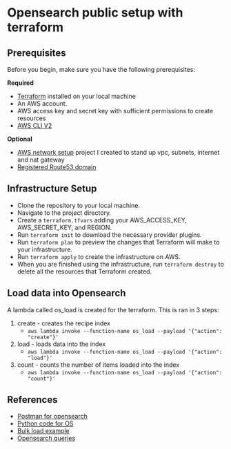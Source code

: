 # Opensearch public setup with terraform

## Prerequisites
Before you begin, make sure you have the following prerequisites:

**Required**
* [Terraform](https://developer.hashicorp.com/terraform/tutorials/aws-get-started/install-cli) installed on your local machine
* An AWS account.
* AWS access key and secret key with sufficient permissions to create resources
* [AWS CLI V2](https://docs.aws.amazon.com/cli/latest/userguide/getting-started-install.html)

**Optional**
* [AWS network setup](https://github.com/chris-piwinsky/aws_networking) project I created to stand up vpc, subnets, internet and nat gateway
* [Registered Route53 domain](https://docs.aws.amazon.com/Route53/latest/DeveloperGuide/domain-register.html)

## Infrastructure Setup

* Clone the repository to your local machine.
* Navigate to the project directory.
* Create a `terraform.tfvars` adding your AWS_ACCESS_KEY, AWS_SECRET_KEY, and REGION.
* Run `terraform init` to download the necessary provider plugins.
* Run `terraform plan` to preview the changes that Terraform will make to your infrastructure.
* Run `terraform apply` to create the infrastructure on AWS.
* When you are finished using the infrastructure, run `terraform destroy` to delete all the resources that Terraform created.


## Load data into Opensearch

A lambda called os_load is created for the terraform.  This is ran in 3 steps:
1. create - creates the recipe index
    * `aws lambda invoke --function-name os_load --payload '{"action": "create"}'`
2. load - loads data into the index
    * `aws lambda invoke --function-name os_load --payload '{"action": "load"}'`
3. count - counts the number of items loaded into the index
    * `aws lambda invoke --function-name os_load --payload '{"action": "count"}'`

## References

* [Postman for opensearch](https://christinavhastenrath.medium.com/how-to-test-aws-opensearch-serverless-auth-in-postman-1a288b628ac5)
* [Python code for OS](https://dylancastillo.co/opensearch-python/#connect-to-your-cluster)
* [Bulk load example](https://www.swarmee.net/blog/2019-04-02-Loading-Data-Into-ElasticSearch-With-Python/)
* [Opensearch queries](https://medium.com/@aiven-io/write-search-queries-with-python-and-opensearch-to-find-delicious-recipes-2514679b450c)

